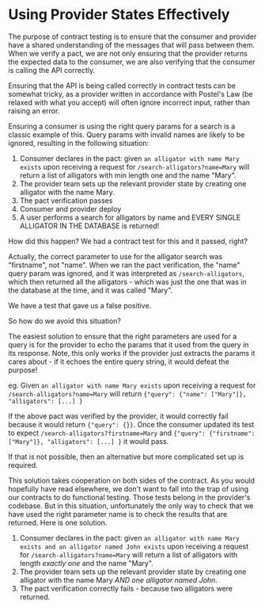 # Using Provider States Effectively

The purpose of contract testing is to ensure that the consumer and provider have a shared understanding of the messages that will pass between them. When we verify a pact, we are not only ensuring that the provider returns the expected data to the consumer, we are also verifying that the consumer is calling the API correctly.

Ensuring that the API is being called correctly in contract tests can be somewhat tricky, as a provider written in accordance with Postel's Law (be relaxed with what you accept) will often ignore incorrect input, rather than raising an error.

Ensuring a consumer is using the right query params for a search is a classic example of this. Query params with invalid names are likely to be ignored, resulting in the following situation:

1. Consumer declares in the pact: given `an alligator with name Mary exists` upon receiving a request for `/search-alligators?name=Mary` will return a list of alligators with min length one and the name "Mary".
1. The provider team sets up the relevant provider state by creating one alligator with the name Mary.
1. The pact verification passes
1. Consumer and provider deploy
1. A user performs a search for alligators by name and EVERY SINGLE ALLIGATOR IN THE DATABASE is returned!

How did this happen? We had a contract test for this and it passed, right?

Actually, the correct parameter to use for the alligator search was "firstname", not "name". When we ran the pact verification, the "name" query param was ignored, and it was interpreted as `/search-alligators`, which then returned all the alligators - which was just the one that was in the database at the time, and it was called "Mary".

We have a test that gave us a false positive.

So how do we avoid this situation? 

The easiest solution to ensure that the right parameters are used for a query is for the provider to echo the params that it used from the query in its response. Note, this only works if the provider just extracts the params it cares about - if it echoes the entire query string, it would defeat the purpose!

eg. Given `an alligator with name Mary exists` upon receiving a request for `/search-alligators?name=Mary` will return `{"query": {"name": ["Mary"]}, "alligators": [...] }`

If the above pact was verified by the provider, it would correctly fail because it would return `{"query": {}}`. Once the consumer updated its test to expect `/search-alligators?firstname=Mary` and `{"query": {"firstname": ["Mary"]}, "alligators": [...] }` it would pass.

If that is not possible, then an alternative but more complicated set up is required.

This solution takes cooperation on both sides of the contract. As you would hopefully have read elsewhere, we don't want to fall into the trap of using our contracts to do functional testing. Those tests belong in the provider's codebase. But in this situation, unfortunately the only way to check that we have used the right parameter name is to check the results that are returned. Here is one solution.

1. Consumer declares in the pact: given `an alligator with name Mary exists and an alligator named John exists` upon receiving a request for `/search-alligators?name=Mary` will return a list of alligators with length _exactly one_ and the name "Mary".
1. The provider team sets up the relevant provider state by creating one alligator with the name Mary _AND one alligator named John_.
1. The pact verification correctly fails - because two alligators were returned.

